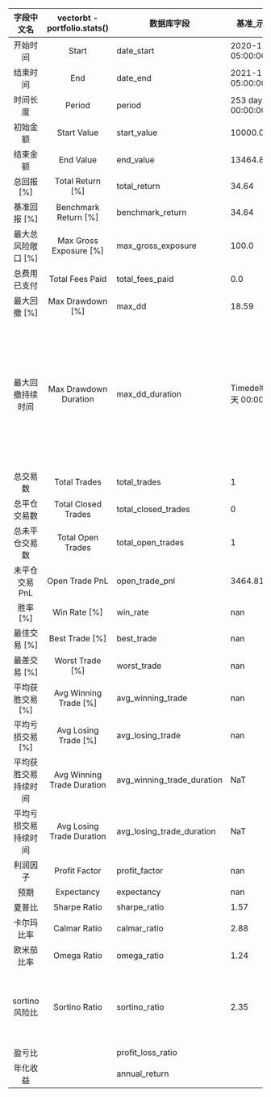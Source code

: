 | 字段中文名 | vectorbt - portfolio.stats() | 数据库字段 | 基准_示例数据 | 策略_示例数据 | 备注 |
| :----------: | :--------: | ------------ | ------------ | ------------ | ------------ |
|开始时间        |Start        | date_start | 2020-12-31 05:00:00+00:00 |                 2020-12-31 05:00:00+00:00|                 |
|结束时间           |End           | date_end | 2021-12-31 05:00:00+00:00 |                2021-12-31 05:00:00+00:00|                |
|时间长度         |Period         | period | 253 days 00:00:00 |                       253 days 00:00:00|                       |
|初始金额    |Start Value    | start_value | 10000.0 |                                 10000.0|                                 |
|结束金额          |End Value          | end_value | 13464.81 |                        11449.736673|                        |
|总回报 [%]                  |Total Return [%]                  | total_return | 34.64 |            14.497367|            |
|基准回报 [%]               |Benchmark Return [%]               | benchmark_return | 34.64 |           50.765239|           |
|最大总风险敞口 [%]              |Max Gross Exposure [%]              | max_gross_exposure | 100.0 |              100.0|              |
|总费用已支付                 |Total Fees Paid                 | total_fees_paid | 0.0 |                    0.0|                    |
|最大回撤 [%]               |Max Drawdown [%]               | max_dd | 18.59 |                7.865672|                |
|最大回撤持续时间         |Max Drawdown Duration         | max_dd_duration | Timedelta('111 天 00:00:00') |         43 days 08:00:00| 回到当前最高值用了多少天 |
|总交易数                        |Total Trades                        | total_trades | 1 |                3.0|                |
|总平仓交易数         |Total Closed Trades         | total_closed_trades | 0 |                   2.333333|                   |
|总未平仓交易数               |Total Open Trades               | total_open_trades | 1 |               0.666667|               |
|未平仓交易 PnL              |Open Trade PnL              | open_trade_pnl | 3464.81 |                1017.590773|                |
|胜率 [%]                    |Win Rate [%]                    | win_rate | nan |              44.444444|              |
|最佳交易 [%]                 |Best Trade [%]                 | best_trade | nan |                8.427613|                |
|最差交易 [%]                 |Worst Trade [%]                 | worst_trade | nan |             -3.741962|             |
|平均获胜交易 [%]          |Avg Winning Trade [%]          | avg_winning_trade | nan |                8.427613|                |
|平均亏损交易 [%]               |Avg Losing Trade [%]               | avg_losing_trade | nan |           -3.355587|           |
|平均获胜交易持续时间      |Avg Winning Trade Duration      | avg_winning_trade_duration | NaT |       61 days 00:00:00|       |
|平均亏损交易持续时间       |Avg Losing Trade Duration       | avg_losing_trade_duration | NaT |       13 days 20:00:00|       |
|利润因子                   |Profit Factor                   | profit_factor | nan |               2.390847|               |
|预期                    |Expectancy                    | expectancy | nan |               178.292628|               |
|夏普比                |Sharpe Ratio                | sharpe_ratio | 1.57 |                    1.09306|                    |
|卡尔玛比率                 |Calmar Ratio                 | calmar_ratio | 2.88 |                  2.540644|                  |
|欧米茄比率                |Omega Ratio                | omega_ratio | 1.24 |                    1.244874|                    |
|sortino风险比                 |Sortino Ratio                 | sortino_ratio | 2.35 |                 1.658201| 越大风险越小 |
|盈亏比 | | profit_loss_ratio |  | | |
|年化收益 | | annual_return | | | |